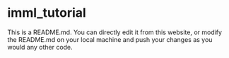 # imml_tutorial

This is a README.md. You can directly edit it from this website, or modify the README.md on your local machine and push your changes as you would any other code. 
